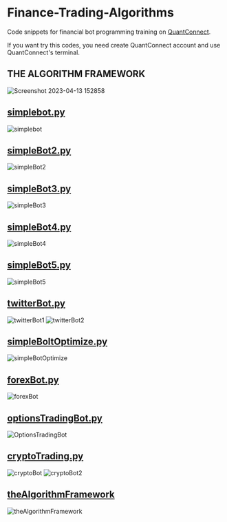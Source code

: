# Finance-Trading-Algorithms

Code snippets for financial bot programming training on [QuantConnect](https://www.quantconnect.com/).

If you want try this codes, you need create QuantConnect account and use QuantConnect's terminal.

## THE ALGORITHM FRAMEWORK
![Screenshot 2023-04-13 152858](https://user-images.githubusercontent.com/73748872/231759270-be3f52aa-ea43-4242-86f3-672468514234.png)

## <a href="simpleBots/simplebot.py">simplebot.py</a>

![simplebot](https://user-images.githubusercontent.com/73748872/230595452-3e9edb7a-d1eb-45eb-b07e-17bdbd47c491.png)

## <a href="simpleBots/simpleBot2.py">simpleBot2.py</a>

![simpleBot2](https://user-images.githubusercontent.com/73748872/230612052-55979bc5-f82d-4340-aeb8-f4089ec29a40.png)

## <a href="simpleBots/simpleBot3.py">simpleBot3.py</a>

![simpleBot3](https://user-images.githubusercontent.com/73748872/230889082-6e4c5688-d0da-4862-a150-3b0c02f64f00.png)

## <a href="simpleBots/simpleBot4.py">simpleBot4.py</a>

![simpleBot4](https://user-images.githubusercontent.com/73748872/231157938-cd14f8a3-d083-4e26-bd9b-bae651255d13.png)

## <a href="simpleBots/simpleBot5.py">simpleBot5.py</a>

![simpleBot5](https://user-images.githubusercontent.com/73748872/231408934-cb71f8dc-c90b-4795-b72a-c785cf8d1386.png)

## <a href="simpleBots/twitterBot.py">twitterBot.py</a>

![twitterBot1](https://user-images.githubusercontent.com/73748872/231449069-ac767fa2-cd92-4931-8215-66b568e4ffe9.png)
![twitterBot2](https://user-images.githubusercontent.com/73748872/231449056-cf3c048e-3bd0-4124-849a-d939ffaae2e0.png)

## <a href="simpleBots/simpleBotOptimize.py">simpleBoltOptimize.py</a>
![simpleBotOptimize](https://user-images.githubusercontent.com/73748872/231459860-9540c611-f313-471b-9cde-daa7fbdaef20.png)

## <a href="simpleBots/forexBot.py">forexBot.py</a>
![forexBot](https://user-images.githubusercontent.com/73748872/231711436-befb8530-a1e5-4959-8ca5-b631fb72c7a8.png)

## <a href="simpleBots/optionsTradingBot.py">optionsTradingBot.py</a>
![OptionsTradingBot](https://user-images.githubusercontent.com/73748872/231720210-72360b76-c345-449e-9d5c-fa8f1efcaa2a.png)

## <a href= "simpleBots/cryptoTrading.py">cryptoTrading.py</a>
![cryptoBot](https://user-images.githubusercontent.com/73748872/231752859-321d425a-9540-4587-8831-9fc16024d4fe.png)
![cryptoBot2](https://user-images.githubusercontent.com/73748872/231753243-61ff87c8-2a83-41a4-966f-ef2bad0bb0dc.png)

## <a href="theAlgorithmFramework">theAlgorithmFramework</a>
![theAlgorithmFramework](https://user-images.githubusercontent.com/73748872/232039559-ddff7aa8-c320-4628-925a-6666d5abfee7.png)
